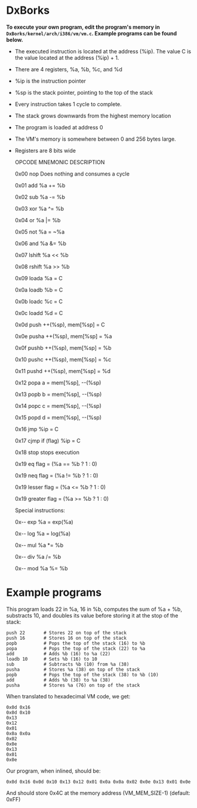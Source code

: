 # DxBorks

**To execute your own program, edit the program's memory in `DxBorks/kernel/arch/i386/vm/vm.c`. Example programs can be found below.**

- The executed instruction is located at the address (%ip). The value C is the value located at the address (%ip) + 1.

- There are 4 registers, %a, %b, %c, and %d

- %ip is the instruction pointer

- %sp is the stack pointer, pointing to the top of the stack

- Every instruction takes 1 cycle to complete.

- The stack grows downwards from the highest memory location

- The program is loaded at address 0

- The VM's memory is somewhere between 0 and 256 bytes large.

- Registers are 8 bits wide


    OPCODE    MNEMONIC    DESCRIPTION
    
    0x00      nop         Does nothing and consumes a cycle
    
    0x01      add         %a += %b
    
    0x02      sub         %a -= %b
    
    0x03      xor         %a ^= %b
    
    0x04      or          %a |= %b
    
    0x05      not         %a = ~%a
    
    0x06      and         %a &= %b
    
    0x07      lshift      %a << %b
    
    0x08      rshift      %a >> %b
    
    0x09      loada       %a = C
    
    0x0a      loadb       %b = C
    
    0x0b      loadc       %c = C
    
    0x0c      loadd       %d = C
    
    0x0d      push        ++(%sp), mem[%sp] = C
    
    0x0e      pusha       ++(%sp), mem[%sp] = %a

    0x0f      pushb       ++(%sp), mem[%sp] = %b
    
    0x10      pushc       ++(%sp), mem[%sp] = %c
    
    0x11      pushd       ++(%sp), mem[%sp] = %d
    
    0x12      popa        a = mem[%sp], --(%sp)
    
    0x13      popb        b = mem[%sp], --(%sp)
    
    0x14      popc        c = mem[%sp], --(%sp)
    
    0x15      popd        d = mem[%sp], --(%sp)
    
    0x16      jmp         %ip = C
    
    0x17      cjmp        if (flag) %ip = C
    
    0x18      stop        stops execution
    
    0x19      eq          flag = (%a == %b ? 1 : 0)
    
    0x19      neq         flag = (%a != %b ? 1 : 0)
    
    0x19      lesser      flag = (%a <= %b ? 1 : 0)
    
    0x19      greater     flag = (%a >= %b ? 1 : 0)
    
    
    Special instructions:
    
    0x--      exp         %a = exp(%a)
    
    0x--      log         %a = log(%a)
    
    0x--      mul         %a *= %b
    
    0x--      div         %a /= %b
    
    0x--      mod         %a %= %b

# Example programs

This program loads 22 in %a, 16 in %b, computes the sum of %a + %b, substracts 10, and doubles its value before storing it at the stop of the stack:

    push 22       # Stores 22 on top of the stack
    push 16       # Stores 16 on top of the stack
    popb          # Pops the top of the stack (16) to %b
    popa          # Pops the top of the stack (22) to %a
    add           # Adds %b (16) to %a (22)
    loadb 10      # Sets %b (16) to 10
    sub           # Subtracts %b (10) from %a (38)
    pusha         # Stores %a (38) on top of the stack
    popb          # Pops the top of the stack (38) to %b (10)
    add           # Adds %b (38) to %a (38)
    pusha         # Stores %a (76) on top of the stack

When translated to hexadecimal VM code, we get:

    0x0d 0x16
    0x0d 0x10
    0x13
    0x12
    0x01
    0x0a 0x0a
    0x02
    0x0e
    0x13
    0x01
    0x0e

Our program, when inlined, should be:

    0x0d 0x16 0x0d 0x10 0x13 0x12 0x01 0x0a 0x0a 0x02 0x0e 0x13 0x01 0x0e

And should store 0x4C at the memory address (VM_MEM_SIZE-1) (default: 0xFF)
